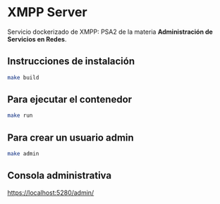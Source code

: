 # XMPP Server

Servicio dockerizado de XMPP: PSA2 de la materia **Administración de Servicios en Redes**.

## Instrucciones de instalación

```bash
make build
```

## Para ejecutar el contenedor

```bash
make run
```

## Para crear un usuario admin

```bash
make admin
```

## Consola administrativa
[https://localhost:5280/admin/](https://localhost:5280/admin/)